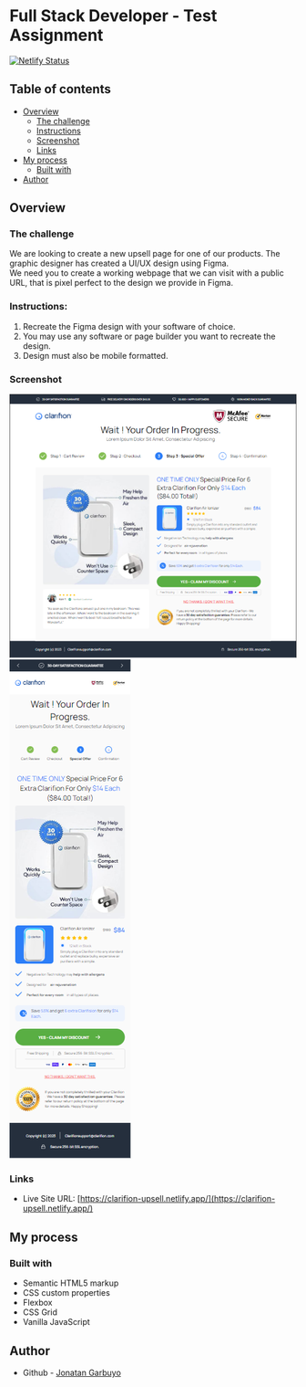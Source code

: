 # Full Stack Developer - Test Assignment

[![Netlify Status](https://api.netlify.com/api/v1/badges/5859dd0d-f29c-4933-98ef-af310699acf1/deploy-status)](https://app.netlify.com/sites/clarifion-upsell/deploys)

## Table of contents

- [Overview](#overview)
  - [The challenge](#the-challenge)
  - [Instructions](#instructions)
  - [Screenshot](#screenshot)
  - [Links](#links)
- [My process](#my-process)
  - [Built with](#built-with)
- [Author](#author)

## Overview

### The challenge

We are looking to create a new upsell page for one of our products. The graphic designer has created a UI/UX design using Figma.  
We need you to create a working webpage that we can visit with a public URL, that is pixel perfect to the design we provide in Figma.

### Instructions:

1. Recreate the Figma design with your software of choice.
2. You may use any software or page builder you want to recreate the design.
3. Design must also be mobile formatted.

### Screenshot

![preview](./preview.png)  
![preview-mobile](./preview-mobile.png)

### Links

- Live Site URL: [https://clarifion-upsell.netlify.app/](https://clarifion-upsell.netlify.app/)

## My process

### Built with

- Semantic HTML5 markup
- CSS custom properties
- Flexbox
- CSS Grid
- Vanilla JavaScript

## Author

- Github - [Jonatan Garbuyo](https://github.com/JonatanGarbuyo)
